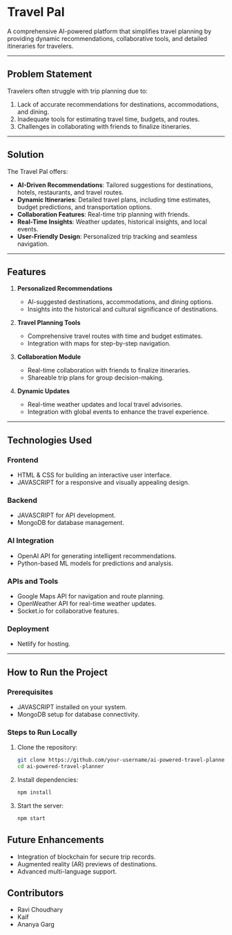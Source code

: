 # Travel Pal

A comprehensive AI-powered platform that simplifies travel planning by providing dynamic recommendations, collaborative tools, and detailed itineraries for travelers.

---

## Problem Statement

Travelers often struggle with trip planning due to:
1. Lack of accurate recommendations for destinations, accommodations, and dining.
2. Inadequate tools for estimating travel time, budgets, and routes.
3. Challenges in collaborating with friends to finalize itineraries.

---

## Solution

The Travel Pal offers:
- **AI-Driven Recommendations**: Tailored suggestions for destinations, hotels, restaurants, and travel routes.
- **Dynamic Itineraries**: Detailed travel plans, including time estimates, budget predictions, and transportation options.
- **Collaboration Features**: Real-time trip planning with friends.
- **Real-Time Insights**: Weather updates, historical insights, and local events.
- **User-Friendly Design**: Personalized trip tracking and seamless navigation.

---

## Features

1. **Personalized Recommendations**
   - AI-suggested destinations, accommodations, and dining options.
   - Insights into the historical and cultural significance of destinations.

2. **Travel Planning Tools**
   - Comprehensive travel routes with time and budget estimates.
   - Integration with maps for step-by-step navigation.

3. **Collaboration Module**
   - Real-time collaboration with friends to finalize itineraries.
   - Shareable trip plans for group decision-making.

4. **Dynamic Updates**
   - Real-time weather updates and local travel advisories.
   - Integration with global events to enhance the travel experience.

---

## Technologies Used

### Frontend
- HTML & CSS for building an interactive user interface.
- JAVASCRIPT for a responsive and visually appealing design.

### Backend
- JAVASCRIPT for API development.
- MongoDB for database management.

### AI Integration
- OpenAI API for generating intelligent recommendations.
- Python-based ML models for predictions and analysis.

### APIs and Tools
- Google Maps API for navigation and route planning.
- OpenWeather API for real-time weather updates.
- Socket.io for collaborative features.

### Deployment
- Netlify for hosting.

---

## How to Run the Project

### Prerequisites
- JAVASCRIPT installed on your system.
- MongoDB setup for database connectivity.

### Steps to Run Locally
1. Clone the repository:
   ```bash
   git clone https://github.com/your-username/ai-powered-travel-planner.git
   cd ai-powered-travel-planner
2. Install dependencies:
   ```bash
   npm install
3. Start the server:
   ```bash
   npm start

## Future Enhancements
- Integration of blockchain for secure trip records.
- Augmented reality (AR) previews of destinations.
- Advanced multi-language support.

## Contributors
- Ravi Choudhary
- Kaif 
- Ananya Garg

